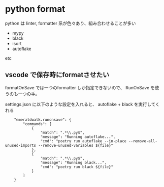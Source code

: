 
# python format

python は linter, formatter 系が色々あり、組み合わせることが多い


- mypy
- black
- isort
- autoflake 

etc


## vscode で保存時にformatさせたい

formatOnSave では一つのformatter しか指定できないので、 RunOnSave を使うのも一つの手。

settings.json に以下のような設定を入れると、 autoflake + black を実行してくれる
```
    "emeraldwalk.runonsave": {
        "commands": [
            {
                "match": ".*\\.py$",
                "message": "Running autoflake...",
                "cmd": "poetry run autoflake --in-place --remove-all-unused-imports --remove-unused-variables ${file}"
            },
            {
                "match": ".*\\.py$",
                "message": "Running black...",
                "cmd": "poetry run black ${file}"
            }
        ]
    }
```


<!--stackedit_data:
eyJoaXN0b3J5IjpbMTExNzcxODAzMl19
-->